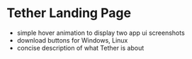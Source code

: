 # Tether Landing Page

- simple hover animation to display two app ui screenshots
- download buttons for Windows, Linux
- concise description of what Tether is about
